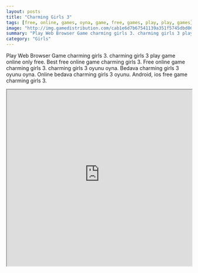 ```yaml
---
layout: posts
title: "Charming Girls 3"
tags: [free, online, games, oyna, game, free, games, play, play, games]
image: "http://img.gamedistribution.com/cab1e6d7b67541139a351f5745dbd06c.jpg"
summary: "Play Web Browser Game charming girls 3. charming girls 3 play game online only free. Best free online game charming girls 3. Free online game charming girls 3. charming girls 3 oyunu oyna. Bedava charming girls 3 oyunu oyna. Online bedava charming girls 3 oyunu. Android, ios free game charming girls 3."
category: "Girls"
---
```


Play Web Browser Game charming girls 3. charming girls 3 play game online only free. Best free online game charming girls 3. Free online game charming girls 3. charming girls 3 oyunu oyna. Bedava charming girls 3 oyunu oyna. Online bedava charming girls 3 oyunu. Android, ios free game charming girls 3.

<iframe width="100%" height="480px;" src="http://flash.gamedistribution.com?game=cab1e6d7b67541139a351f5745dbd06c"></iframe>
